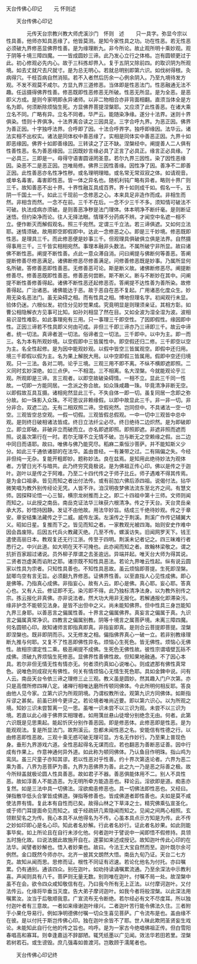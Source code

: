   天台传佛心印记
　　元 怀则述




　　天台传佛心印记

　　　　元传天台宗教兴教大师虎溪沙门　怀则　述
　　只一具字。弥显今宗以性具善。他师亦知具恶缘了。他皆莫测。是知今家性具之功。功在性恶。若无性恶必须破九界修恶显佛界性善。是为缘理断九。非今所论。故止观所明十乘妙观。观于阴等十境三障四魔。一一皆成圆妙三谛。此乃发心立行之体格。岂有圆顿更过于此。初心修观必先内心。故于三科拣却界入。复于五阴又除前四。的取识阴为所观境。如去丈就尺去尺就寸。是为总无明心。若就总明别即第六识。如伐树得根。灸病得穴。千枝百病自然消殒。若不入者然后历余一心例余阴入。乃至九境待发方观。不发不观莫不咸尔。方显九界三道修恶。当体即是性恶法门。性恶融通无法不趣。任运摄得佛界性善。修恶既即性恶修恶无所破。性恶无所显。是为全恶。是恶即义方成。是则今家明即永异诸师。以非二物相合亦非背面相翻。直须当体全是方名为即。何须断除烦恼生死。方显佛界菩提涅槃耶。又应须了此性善恶。在诸大乘立名不同。广略有异。立名不同者。华严云。能随染净缘。遂分十法界。迷则十界俱染。悟则十界俱净。十法界离合读之三因具足。三字合呼九界。为恶正因。佛界为善正因。十字独呼法界。合呼即了因。十法合呼界字。独呼即缘因。法华云。诸法实相不出权实。诸法是同体权中善恶缘了。实相是同体实中善恶正因。九界十如即恶缘因。佛界十如即善缘因。三转读之了正不缺。涅槃经中。阐提善人二人俱有性善性恶。名为善恶缘因。三因既妙言缘必具了正言了必具正。缘言正必具缘。了一必具三。三即是一。毋得守语害圆诬罔圣意。若尔九界三因性。染了因性恶缘因。染恶不二是恶正因。岂唯局修。佛界三因性善缘。因性净了因。善净不二即善正因。此性善恶亦名性净性秽。或名理明理暗。或名常无常双寂之体。如请观音。或单名毒害。毒害即性恶。皆一体之异名也。随机利钝广略有异者。略则十界广则三千。故知善恶不出十界。十界性融互具成百界。界十如则成千如。假名一千。五阴一千国土一千。如此三千现前一念修恶之心。本来具足非造作而成。非相生而然。非相含而然。一念不在前。三千不在后。一念不少三千不多。须知情可破法不可破。执法成病亦须破。是则善恶净秽是法门理体。体本明净不断纤毫。是则断证迷悟。但约染净而论。往人无择法眼。情理不分药病不辨。才闻空中名遮一相不立。便作断灭而解假观名。照三千宛然。定谓三千立法。若三谛俱遮。又如何立法耶。迷情须破。故用即空即假即中。达此一念修恶之心。即是三千妙境。修恶既即性恶。是理具三千。而此修恶便是妙事三千。但观理具俱破俱立俱是法界。自然摄得事用三千。三千皆实相相宛然。事理本融非头数法。不属所破宁非所显。故曰诸佛不断性恶。阐提不断性善。点此一意众滞自消。问曰阐提与佛断何等善恶。答阐提断修善尽修恶满足。诸佛断修恶尽修善满足。问修善修恶既是妙事。乃属所显何名所破。答修善恶即性善恶。无修善恶可论。斯是断义故。诸佛断修恶尽。阐提断修善尽。修善恶既即性善恶。修善恶何尝断。斯不断义。断与不断妙在其中。问阐提不断性善修善得起。诸佛不断性恶还起修恶否。答阐提不达性善为善所染。故修善得起。广治诸恶。诸佛能达于恶。故于恶自在恶不复起。广用诸恶化度众生。妙用无染名恶法门。虽无染碍之相。而有性具之相。博地但理名字。初闻观行未显。验体仍迷。六根似发。初住分见妙觉果成。究竟明显是则理须亲证。其相方彰。如曹公相隐解衣方见事可比知。如孙刘相显了然在目。又如全波为湿全湿为波。波相易识湿性难彰。如此事理宛有三用。只一事理三千即空性。了因即假性。缘因即中性。正因三谛若不性具即义何由可成。非但三千即三谛亦乃三谛即三千。故云中谛者。统一切法。真谛者泯一切法。俗谛者立一切法。三千即中。以中为主。即一而三。名为本有所观妙境。以空假即中三皆属性中。即空假还归二修。三千即空以空为主。名全性起修。是为因中能观妙观。以假中皆空三皆属观空。即假中还归用。境三千即假以假为主。名为果上解脱大用。以中空即假三皆属用。假即中空还归境观。只一三法。各对二明。论乎三境。三观三用不即不离。不纵不横即遮即照。二义同时玄妙深绝。如三点伊。一不相混。三不相离。名大涅槃。今就能观论乎三观。所观即是三谛。言三观者。以即空故破染碍情。一相不立。显此三千同一性故。一切即一方能同居。一念派之弥合故。如众珠咸趣一珠。毕竟清净非断无空。以即假故互具互摄。诸相宛然显此三千。不失自体一即一切。虽复同居一念即之弥分故。如一珠影入众珠。不可思议非赖缘假。以即中故显此三千。非一非一切。非分非合。双遮二边。无有二相双照二谛。空假宛然。岂同但中。不具诸法一空一切空。三观皆空总空观。一假一切假。三观皆假总假观。一中一切中三观皆中总中观。是则终日破相诸法皆成。终日立法纤尘必尽。终日绝待二边炽然。是为即破即立。即立即破。非破非立而破而立。亦名即遮即照。即照即遮。非遮非照而遮而照。说虽次第行在一时。若尔无理不立无情不破。岂与断无之空赖缘之假。出二边中同日而语耶。故曰。唯佛与佛乃能究尽。稻麻二乘恒沙菩萨。并不能知斯义少分。如此三千通依诸部的在法华。盖由昔经。一有兼带之过。二有隔偏之失。今经非但纯一无杂。复能开粗即妙。题称妙法。良在兹焉。是知用此绝待妙法为观体者。方譬日光不与暗共。此乃终穷究竟极说。是为佛祖正传心印。佛以是传之于迦叶。迦叶以是传之于阿难。乃至二十四代传之于师子比丘。师子遇难不得其传焉。是为金口祖承。皆见而知之者出付法传。或有前加六佛后添四祖。说偈付法。拈华微笑唱为教外别传经论无凭。人皆不许。洎汉明夜梦佛法流东至北齐之间。有慧文师。因探释论悟一心三智。横宗龙树推而上之。即二十四祖中第十三师。文师则闻而知之。以此授之南岳。南岳克证法华三昧获六根清净。传之于天台。天台灵岳亲承大苏。妙悟持因静。发证不由他故。用法华妙旨。结成三千绝待妙观。传之于章安。章安结集法藏传之于二威。威传左溪。左溪传之于荆溪。荆溪广作传记辅翼大义。昭如日星。复推而下之。皆见而知之者。一家教观光被四海。始则安史作难中因会昌废除。后因五代兵火教藏灭绝。几至不传。螺溪访失。旧闻网罗天下。钱王遣使高丽日本。教观复还无行江浙。传至于四明。荆溪未记者记之。四三昧难行者悉行之。中兴此道。如大明在天不可掩也。此亦闻而知之者。故翰林梁敬之。谓之抗折百家超过诸说。员外柳子厚谓之去圣逾远。异端并起。唯天台大师为得其说。二贤者岂虚美而谄附之耶。诸宗既不知性具恶法。若论九界唯云性起。纵有说云圆家以性具为宗者。只知性具善也。不知性具恶故。虽云烦恼即菩提。生死即涅槃。鼠唧鸟空有言无旨。必须翻九界修恶。证佛界性善。以至直指人心见性成佛。即心是佛等。乃指真心成佛。非指妄心。故有人云。即心是佛。真心耶。妄心耶。答真心也。又有人云。修证即不无。染污即不得。此乃独标清净法身。以为教外别传之宗。拣云报化非真佛。亦非说法者。然大功大用非无报化。若解通报化即滞染污。缘非护念不能顿见法身。是皆不出但中之义。尚未能知佛界。但中性具三身岂能知九界三身耶。以善恶言之偏属性善。十界言之偏属佛界。真妄言之偏属于真。九识言之偏属真常净识。四教言之偏属别教。阴等十境言之属菩萨境。未离三障四魔。何名圆顿心印。故知诸师言即指真即真。非指妄即真。是则合云菩提即菩提。涅槃即涅槃也。既非即阴而示。又无修发之相。偏指佛界真心一破一立。若非别教缘理断九推与何耶。又复不了性恶即佛性异名。烦恼心生死色。皆无佛性。烦恼心无佛性。故相宗谓定性二乘。极恶阐提不成佛。生死色无佛性故。彼性宗谓墙壁瓦砾不成佛。须破九界烦恼生死修恶。显佛界性善佛性故。但知果地融通。不了因心本具。若尔非但无情无性有情亦无。何者须约真如心说唯心。则成遮那有佛性真常色。说唯色则成寂光有佛性。何关有情烦恼心无情生死色耶。具如金錍中说。问有人云。南岳天台令依三谛之理修三止三观。教义虽是圆妙。然其趣入门户次第。亦只是高僧所修四禅八定。诸禅行相唯达磨所传顿同佛体。今此所明何相反耶。答良由他人见今家。立第六识为所观阴境。乃谓权教所诠。观第九识方同佛体。如斯指斥谬之甚矣。前虽已辨今更评之。若论境者唯尚近要。即以第六识心。以为所观之境。知妙三识未尝暂离一见一思。虽唯一识未尝不以三识为观。未尝不以三识为境。若直以此心缘于佛界实相理者。如用蕅丝悬山徒增分别绝念无由。何者。此第六识既是见思熏起。能起忻厌分别作善恶因。即是修恶体。此修恶即是性恶。是为能观观法。复是所显法门。故荆溪云。忽都未闻性恶之名。安能信有性德之行。以由修恶即性恶故。三观十乘无惑可破无理可显。方名无作妙行。乃至果上普现色身。垂形九界游戏六道。全性恶起得名无谋而应。若也翻恶为善断恶证善。因中行成有作果上。作意神通何异外道。如此称为顿同佛体。乃认鱼目作明珠。指山鸡为鸾凤。虽三尺童子亦知其谬。若以性恶对乎性善。约十界次第迭论者。六界为恶二乘为善。八界为恶菩萨为善。九界为恶佛界为善。此之九一乃是恶之际善之极。故今所辩盖就极论圆人性具善恶。故如君子不器。善恶俱能体用不二。别人不具性恶。故如淳善人不能造恶。为无明所牵方能造恶也。释论云。淫欲即是道。痴恚亦复然。如是三法中具一切佛法。淫欲痴恚修恶也。具一切佛法即性恶也。又经曰。弹指散华低头合掌皆成佛道。弹指等修善也。皆成佛道者即性善也。夫如是莫不咸使法界有情。复此本有自性而已矣。故得山林之下草泽之士。精究佛乘弘宣圣化。或于师门耳提面命见而知之。或于经疏研几索隐闻而知之。见闻之间两心相照。玄领默契名之为传。我心本具不从他得名为不传。心虽本具点示方知是为传。此不传之妙如印即心是名心印。知此者名妙解。行此者名妙行。证此者名妙果。如此则能事毕矣。如上所论且在自行未涉化他。何者迦叶于譬说中一闻即悟不假修持。具领五时施化故。曰说法据此故施开自在。遂蒙如来述成授记。故知迦叶传此心印的在法华。闻譬者妙解也。悟入者妙果也。故曰。今法王大宝自然而至。迦叶既尔余可例然。金口既然今师亦尔。北齐一披其文朗然大悟。南岳九旬乃证。天台二七方克。故知从闻而思。思修而证。根性不同证有迟速。若论化他名为付托。亦曰嘱累。仍有通别。通该四众。别在迦叶。如劝持读诵嘱累流通。乃至余深法中示教利喜。声闻则具有八千。菩萨则无量无数。别则唯在迦叶。付嘱不局一处。故涅槃中虽不在会。欲令四众咸知敬信有在。乃曰我今所有无上正法。以付摩诃迦叶。又付法传云。化缘将毕垂当灭度。告大弟子摩诃迦叶。如我今者将般涅槃。以此深法用嘱累汝。汝当于后敬顺我意。广宣流布无令断绝。若尔经必有文不尽度耳。所以独付迦叶者有三意故。一者如来缘谢迦叶缘兴。二者迦叶苦行能令佛法久住。三者附于小果化导易行。例如净明德佛付嘱一切众生喜见菩萨。广令流布是也。盖由缘不在彼。是以付托于斯岂传佛心印。独在迦叶余皆不了耶。世人昧此欺罔圣贤妄生戏论。未能知此自行化他的传之旨也。呜呼。是为一家古今绝唱佛祖正传。但白雪阳春唱高和寡耳。则幸逢嘉运不辞鄙陋。辄凭纸墨以广见闻。效法华若田若里。涅槃若树若石。或生谤毁。庶几强毒如兽渡河。岂敢顾于濡尾者也。

　　天台传佛心印记终


